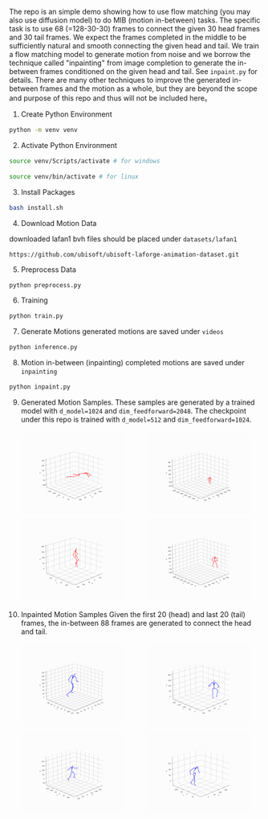 The repo is an simple demo showing how to use flow matching (you may also use diffusion model) 
to do MIB (motion in-between) tasks. The specific task is to use 68 (=128-30-30) frames to 
connect the given 30 head frames and 30 tail frames. We expect the frames completed in the 
middle to be sufficiently natural and smooth connecting the given head and tail. We train a 
flow matching model to generate motion from noise and we borrow the technique called 
"inpainting" from image completion to generate the in-between frames conditioned on the 
given head and tail. See `inpaint.py` for details. There are many other techniques to improve 
the generated in-between frames and the motion as a whole, but they are beyond the scope and 
purpose of this repo and thus will not be included here。 

1. Create Python Environment

```bash
python -m venv venv
```

2. Activate Python Environment

```bash
source venv/Scripts/activate # for windows
```

```bash
source venv/bin/activate # for linux
```

3. Install Packages

```bash
bash install.sh
```

4. Download Motion Data

downloaded lafan1 bvh files should be placed under `datasets/lafan1`

```
https://github.com/ubisoft/ubisoft-laforge-animation-dataset.git
```

5. Preprocess Data

```bash
python preprocess.py
```

6. Training

```bash
python train.py
```

7. Generate Motions
generated motions are saved under `videos`

```bash
python inference.py
```

8. Motion in-between (inpainting)
completed motions are saved under `inpainting`

```bash
python inpaint.py
```

9. Generated Motion Samples.
These samples are generated by a trained model with `d_model=1024` and `dim_feedforward=2048`. 
The checkpoint under this repo is trained with `d_model=512` and `dim_feedforward=1024`. 

<div style="display: flex; flex-wrap: wrap; justify-content: space-around; align-items: flex-start;">
  <img src="videos/1.gif" alt="Description for GIF 1" style="width: 40%; margin: 1%;">
  <img src="videos/2.gif" alt="Description for GIF 2" style="width: 40%; margin: 1%;">
  <img src="videos/3.gif" alt="Description for GIF 3" style="width: 40%; margin: 1%;">
  <img src="videos/4.gif" alt="Description for GIF 4" style="width: 40%; margin: 1%;">
</div>

10. Inpainted Motion Samples
Given the first 20 (head) and last 20 (tail) frames, the in-between 88 frames are generated 
to connect the head and tail.

<div style="display: flex; flex-wrap: wrap; justify-content: space-around; align-items: flex-start;">
  <img src="inpainting/inpainting_1.gif" alt="Inpainting process 1" style="width: 40%; margin: 1%;">
  <img src="inpainting/inpainting_2.gif" alt="Inpainting process 2" style="width: 40%; margin: 1%;">
  <img src="inpainting/inpainting_3.gif" alt="Inpainting process 3" style="width: 40%; margin: 1%;">
  <img src="inpainting/inpainting_4.gif" alt="Inpainting process 4" style="width: 40%; margin: 1%;">
</div>
